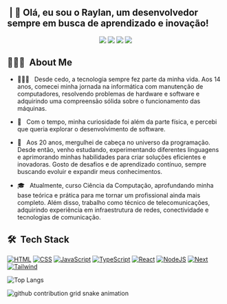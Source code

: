 <h2> &nbsp;| 👋 Olá, eu sou o Raylan, um desenvolvedor sempre em busca de aprendizado e inovação!</h2>

<p align="center">
<a href="https://instagram.com/raylann_lopes"><img src="https://img.shields.io/badge/-@raylann_lopes_-E4405F?style=flat-square&logo=Instagram&logoColor=white"/></a>
 <a href=""><img src="https://img.shields.io/badge/-Portifolio-3423A6?style=flat-square&logo=Google-Chrome&logoColor=white"/></a>
<a href="https://www.linkedin.com/in/raylannlopes/"><img src="https://img.shields.io/badge/💼 Raylan%20Lopes-0077B5?style=flat-square&logo=Linkedin&logoColor=white"/></a>
<a href="mailto:raylannlopes@gmail.com"><img src="https://img.shields.io/badge/-raylannlopes@gmail.com-D14836?style=flat-square&logo=Gmail&logoColor=white"/></a>

<h2> 👨🏻‍💻 &nbsp;About Me </h2>


- 👨🏻‍💻   Desde cedo, a tecnologia sempre fez parte da minha vida. Aos 14 anos, comecei minha jornada na informática com manutenção de computadores, resolvendo problemas de hardware e software e adquirindo uma compreensão sólida sobre o funcionamento das máquinas.

- 💚   Com o tempo, minha curiosidade foi além da parte física, e percebi que queria explorar o desenvolvimento de software.

- 🚀   Aos 20 anos, mergulhei de cabeça no universo da programação. Desde então, venho estudando, experimentando diferentes linguagens e aprimorando minhas habilidades para criar soluções eficientes e inovadoras. Gosto de desafios e de aprendizado contínuo, sempre buscando evoluir e expandir meus conhecimentos.

- 🎓   Atualmente, curso Ciência da Computação, aprofundando minha base teórica e prática para me tornar um profissional ainda mais completo. Além disso, trabalho como técnico de telecomunicações, adquirindo experiência em infraestrutura de redes, conectividade e tecnologias de comunicação.


<h2> 🛠 &nbsp;Tech Stack</h2>


[![HTML](https://img.shields.io/badge/-HTML-333333?style=flat&logo=HTML5)](https://github.com/raylann-lopes)
[![CSS](https://img.shields.io/badge/-CSS-333333?style=flat&logo=CSS3&logoColor=1572B6)](https://github.com/raylann-lopes)
[![JavaScript](https://img.shields.io/badge/-JavaScript-333333?style=flat&logo=javascript)](https://github.com/raylann-lopes)
[![TypeScript](https://img.shields.io/badge/-TypeScript-333333?style=flat&logo=typescript&logoColor=2D79C7)](https://github.com/raylann-lopes)
[![React](https://img.shields.io/badge/-React-333333?style=flat&logo=react&logoColor=61DAFB)](https://github.com/raylann-lopes)
[![NodeJS](https://img.shields.io/badge/node.js-333333?style=flat&logo=node.js&logoColor=6DA55F)](https://github.com/raylann-lopes)
[![Next](https://img.shields.io/badge/Next-333333?style=flat&logo=next.js&logoColor=grey)](https://github.com/raylann-lopes)
[![Tailwind](https://img.shields.io/badge/tailwindcss-333333.svg?style=flat&logo=tailwind-css&logoColor=2338B2AC)](https://github.com/raylann-lopes)


  ![Top Langs](https://github-readme-stats-git-masterrstaa-rickstaa.vercel.app/api/top-langs/?username=raylann-lopes&?theme=react&bg_color=333333&border_color=333333&title_color=FFF&text_color=FFF)

<picture>
  <source media="(prefers-color-scheme: dark)" srcset="https://raw.githubusercontent.com/raylann-lopes/raylann-lopes/output/github-contribution-grid-snake-dark.svg">
  <source media="(prefers-color-scheme: light)" srcset="https://raw.githubusercontent.com/raylann-lopes/raylann-lopes/output/github-contribution-grid-snake.svg">
  <img alt="github contribution grid snake animation" src="https://raw.githubusercontent.com/raylann-lopes/raylann-lopes/output/github-contribution-grid-snake.svg">
</picture>
